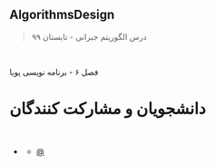 ## AlgorithmsDesign

> درس الگوریتم جبرانی - تابستان ۹۹


<br>

فصل ۶ - برنامه نویسی پویا


# دانشجویان و مشارکت کنندگان

<br>

+ []( )  
  - [@]()



